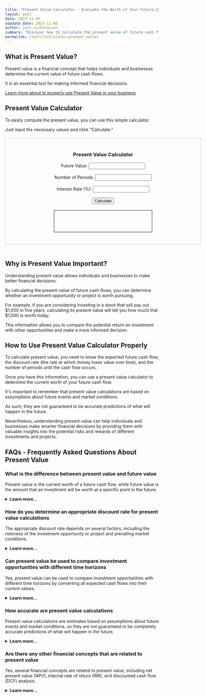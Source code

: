 ```yaml
---
title: "Present Value Calculator - Evaluate the Worth of Your Future Cash Flows with Ease"
layout: post
date: 2023-11-05
uopdate_date: 2023-11-06
author: jack_nicholaisen
summary: "Discover how to calculate the present value of future cash flows with our easy-to-use calculator. Improve your financial decision-making today!" 
permalink: /tools/calculator/present-value/
---
```


## What is Present Value?

Present value is a financial concept that helps individuals and businesses determine the current value of future cash flows. 

It is an essential tool for making informed financial decisions.

<a href="/time-value-of-money/present-value/" target="_blank">Learn more about to properly use Present Value in your business</a>

## Present Value Calculator

To easily compute the present value, you can use this simple calculator. 

Just input the necessary values and click "Calculate."

  <script src="https://cdn.jsdelivr.net/npm/chart.js"></script>
  <style>
    /* CSS for styling purposes */
    #calculator {
      width: 600px;
      margin: 0 auto;
      text-align: center;
      border: 1px solid #ccc;
      padding: 20px;
      margin-top: 20px;
    }
    #result {
      width: 300px;
      height: 50px;
      border: 1px solid #000;
      margin: 20px auto;
      padding: 10px;
    }
    #charts {
      display: flex;
      justify-content: space-between;
      margin: 0 auto;
      width: 40%;
      text-align: center;
    }
    canvas {
      margin-top: 20px;
      width: 48%;
      height: auto;
    }
  </style>

<body>
  <div id="calculator">
    <h3>Present Value Calculator</h3>
    <div id="userInputs">
      <label for="futureValue">Future Value:</label>
      <input type="number" id="futureValue"><br><br>
      <label for="periods">Number of Periods:</label>
      <input type="number" id="periods"><br><br>
      <label for="interestRate">Interest Rate (%):</label>
      <input type="number" id="interestRate"><br><br>
      <button onclick="calculatePresentValue()">Calculate</button>
    </div>
    <div id="result"></div>
  </div>
  
  <div id="charts">
    <canvas id="barChart"></canvas>
    <canvas id="pieChart"></canvas>
  </div>

  <script src="script.js"></script>
</body>

<script>
function calculatePresentValue() {
  // Get user inputs
  const futureValue = parseFloat(document.getElementById('futureValue').value);
  const periods = parseInt(document.getElementById('periods').value);
  const interestRate = parseFloat(document.getElementById('interestRate').value) / 100;

  // Calculate present value
  const presentValue = futureValue / Math.pow((1 + interestRate), periods);

  // Display present value
  document.getElementById('result').innerHTML = `<p>Present Value: ${presentValue.toFixed(2)}</p>`;

  // Chart data
  const initialPrincipal = [];
  const accumulatedInterest = [];
  const totalValue = [];

  for (let i = 1; i <= periods; i++) {
    initialPrincipal.push(futureValue / Math.pow((1 + interestRate), i));
    accumulatedInterest.push((futureValue / Math.pow((1 + interestRate), i)) - (futureValue / Math.pow((1 + interestRate), i - 1)));
    totalValue.push(futureValue - initialPrincipal[i - 1]);
  }

  // Bar Chart
  const barCtx = document.getElementById('barChart').getContext('2d');
  const barChart = new Chart(barCtx, {
    type: 'bar',
    data: {
      labels: Array.from({ length: periods }, (_, i) => `Period ${i + 1}`),
      datasets: [
        {
          label: 'Initial Principal',
          backgroundColor: 'rgba(255, 99, 132, 0.5)',
          data: initialPrincipal,
        },
        {
          label: 'Accumulated Interest',
          backgroundColor: 'rgba(54, 162, 235, 0.5)',
          data: accumulatedInterest,
        },
        {
          label: 'Total Value',
          backgroundColor: 'rgba(75, 192, 192, 0.5)',
          data: totalValue,
        },
      ],
    },
    options: {
      scales: {
        xAxes: [{ stacked: true }],
        yAxes: [{ stacked: true }],
      },
    },
  });

  // Pie Chart
  const pieCtx = document.getElementById('pieChart').getContext('2d');
  const pieChart = new Chart(pieCtx, {
    type: 'pie',
    data: {
      labels: ['Initial Principal', 'Accumulated Interest', 'Total Value'],
      datasets: [{
        data: [
          initialPrincipal.reduce((a, b) => a + b, 0),
          accumulatedInterest.reduce((a, b) => a + b, 0),
          totalValue.reduce((a, b) => a + b, 0),
        ],
        backgroundColor: ['rgba(255, 99, 132, 0.5)', 'rgba(54, 162, 235, 0.5)', 'rgba(75, 192, 192, 0.5)'],
      }],
    },
    options: {
      responsive: true,
    },
  });
}
</script>


## Why is Present Value Important?

Understanding present value allows individuals and businesses to make better financial decisions. 

By calculating the present value of future cash flows, you can determine whether an investment opportunity or project is worth pursuing.

For example, if you are considering investing in a stock that will pay out $1,000 in five years, calculating its present value will tell you how much that $1,000 is worth today. 

This information allows you to compare the potential return on investment with other opportunities and make a more informed decision.

## How to Use Present Value Calculator Properly

To calculate present value, you need to know the expected future cash flow, the discount rate (the rate at which money loses value over time), and the number of periods until the cash flow occurs. 

Once you have this information, you can use a present value calculator to determine the current worth of your future cash flow.

It's important to remember that present value calculations are based on assumptions about future events and market conditions. 

As such, they are not guaranteed to be accurate predictions of what will happen in the future. 

Nevertheless, understanding present value can help individuals and businesses make smarter financial decisions by providing them with valuable insights into the potential risks and rewards of different investments and projects.

## FAQs - Frequently Asked Questions About Present Value

<h3>What is the difference between present value and future value</h3>
<p>Present value is the current worth of a future cash flow, while future value is the amount that an investment will be worth at a specific point in the future.</p>
<details>
<summary><b>Learn more...</b></summary>
<br>
<p>Present value takes into account the time value of money, which means that money is worth more today than it will be in the future due to inflation and other factors.</p>
<p>Future value, on the other hand, assumes that money will grow over time due to compounding interest or other factors.</p>
</details>

<h3>How do you determine an appropriate discount rate for present value calculations</h3>
<p>The appropriate discount rate depends on several factors, including the riskiness of the investment opportunity or project and prevailing market conditions.</p>
<details>
<summary><b>Learn more...</b></summary>
<br>
<p>In general, investments with higher levels of risk require higher discount rates because investors demand a greater return to compensate them for taking on additional risk.</p>
<p>Market conditions such as inflation rates and interest rates can also impact discount rates.</p>
<p>It's important to carefully consider these factors when determining an appropriate discount rate for present value calculations.</p>
</details>

<h3>Can present value be used to compare investment opportunities with different time horizons</h3>
<p>Yes, present value can be used to compare investment opportunities with different time horizons by converting all expected cash flows into their current values.</p>
<details>
<summary><b>Learn more...</b></summary>
<br>
<p>By converting all cash flows into their current values using present value calculations, investors can more easily compare different investment opportunities with varying time horizons.</p>
<p>This approach allows investors to make apples-to-apples comparisons based on each opportunity's net present value (NPV), which takes into account both inflows and outflows over time.</p>
</details>

<h3>How accurate are present value calculations</h3>
<p>Present value calculations are estimates based on assumptions about future events and market conditions, so they are not guaranteed to be completely accurate predictions of what will happen in the future.</p>
<details>
<summary><b>Learn more...</b></summary>
<br>
<p>Present value calculations are based on assumptions about future events and market conditions, which may not unfold as expected.</p>
<p>However, by carefully considering these factors and using appropriate discount rates, investors can make more informed decisions about investment opportunities or projects.</p>
<p>It's important to understand the limitations of present value calculations and to use them in conjunction with other financial analysis techniques.</p>
</details>

<h3>Are there any other financial concepts that are related to present value</h3>
<p>Yes, several financial concepts are related to present value, including net present value (NPV), internal rate of return (IRR), and discounted cash flow (DCF) analysis.</p>
<details>
<summary><b>Learn more...</b></summary>
<br>
<p>Net present value is a measure of the total expected monetary gain or loss from an investment opportunity or project over time.</p>
<p>Internal rate of return is the discount rate at which the NPV of an investment opportunity or project is equal to zero.</p>
<p>Discounted cash flow analysis is a method for valuing an investment opportunity or project based on its expected future cash flows discounted back to their current values using a chosen discount rate.</p>
<p>By understanding these related concepts, investors can gain deeper insights into the potential risks and rewards associated with different financial decisions.</p>
</details>


